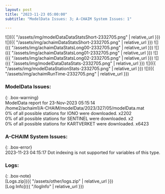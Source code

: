 ```yaml
---
layout: post
title: "2023-11-23 05:00:00"
subtitle: "ModelData Issues: 3; A-CHAIM System Issues: 1"

---
```


![]({{ "/assets/img/modelDataDataStatsShort-2332705.png" | relative_url }})
![]({{ "/assets/img/achaimDataStatsShort-2332705.png" | relative_url }})
![]({{ "/assets/img/achaimDataStatsLong00-2332705.png" | relative_url }})
![]({{ "/assets/img/achaimDataStatsLong01-2332705.png" | relative_url }})
![]({{ "/assets/img/achaimDataStatsLong02-2332705.png" | relative_url }})
![]({{ "/assets/img/modelDataDataStats-2332705.png" | relative_url }})
![]({{ "/assets/img/modelDataStationStats-2332705.png" | relative_url }})
![]({{ "/assets/img/achaimRunTime-2332705.png" | relative_url }})


### ModelData Issues:  
  
{: .box-warning}  
 ModelData report for 23-Nov-2023 05:15:14   
 /home2/achaim1/A-CHAIM/modelData/2023/327/05/modelData.mat   
 0% of all possible stations for IONO were downloaded. x2202   
 0% of all possible stations for SENTINEL were downloaded. x2   
 0% of all possible stations for KARTVERKET were downloaded. x6423   
  
### A-CHAIM System Issues:  
  
{: .box-error}  
2023-11-23 04:15:17 Dot indexing is not supported for variables of this type.  

### Logs:  
  
{: .box-note}  
[Logs.zip]({{ "/assets/other/logs.zip" | relative_url }})  
[Log Info]({{ "/logInfo" | relative_url }})  
